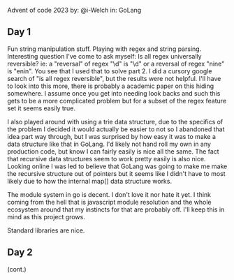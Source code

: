 Advent of code 2023
by: @i-Welch
in: GoLang

## Day 1

Fun string manipulation stuff. Playing with regex and string parsing.
Interesting question I've come to ask myself: Is all regex universally reversible? ie: a "reversal" of regex "\d" is "\d" or a reversal of regex "nine" is "enin". You see that I used that to solve part 2. I did a cursory google search of "is all regex reversible", but the results were not helpful. I'll have to look into this more, there is probably a academic paper on this hiding somewhere. I assume once you get into needing look backs and such this gets to be a more complicated problem but for a subset of the regex feature set it seems easily true.

I also played around with using a trie data structure, due to the specifics of the problem I decided it would actually be easier to not so I abandoned that idea part way through, but I was surprised by how easy it was to make a data structure like that in GoLang. I'd likely not hand roll my own in any production code, but know I can fairly easily is nice all the same. The fact that recursive data structures seem to work pretty easily is also nice. Looking online I was led to believe that GoLang was going to make me make the recursive structure out of pointers but it seems like I didn't have to most likely due to how the internal map[] data structure works.

The module system in go is decent. I don't love it nor hate it yet. I think coming from the hell that is javascript module resolution and the whole ecosystem around that my instincts for that are probably off. I'll keep this in mind as this project grows.

Standard libraries are nice.

## Day 2

(cont.)
